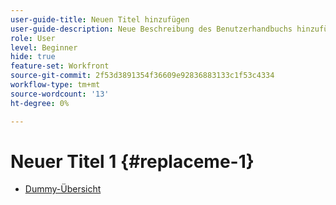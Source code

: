 ```yaml
---
user-guide-title: Neuen Titel hinzufügen
user-guide-description: Neue Beschreibung des Benutzerhandbuchs hinzufügen
role: User
level: Beginner
hide: true
feature-set: Workfront
source-git-commit: 2f53d3891354f36609e92836883133c1f53c4334
workflow-type: tm+mt
source-wordcount: '13'
ht-degree: 0%

---
```



# Neuer Titel 1 {#replaceme-1}

+ [Dummy-Übersicht](home.md)
